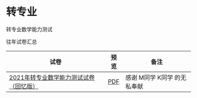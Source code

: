 # 转专业

转专业数学能力测试

往年试卷汇总

| 试卷                                                         | 预览                                             | 备注                        |
| ------------------------------------------------------------ | ------------------------------------------------ | --------------------------- |
| [2021年转专业数学能力测试试卷（回忆版）](/data/转专业/2021届转专业数学能力测试.docx) | [PDF](/data/转专业/2021届转专业数学能力测试.pdf) | 感谢 M同学 K同学 的无私奉献 |



